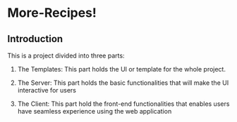 # More-Recipes! 

## Introduction

This is a project divided into three parts:

1. The Templates:
    This part holds the UI or template for the whole project.

2. The Server:
    This part holds the basic functionalities that will make the UI interactive for users

3. The Client:
    This part hold the front-end functionalities that enables users have seamless experience using the web application